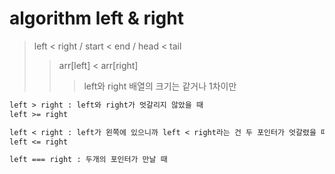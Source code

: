 # algorithm left & right

> left < right / start < end / head < tail
>
> > arr[left] < arr[right]
> >
> > > left와 right 배열의 크기는 같거나 1차이만

```txt
left > right : left와 right가 엇갈리지 않았을 때
left >= right

left < right : left가 왼쪽에 있으니까 left < right라는 건 두 포인터가 엇갈렸을 때
left <= right

left === right : 두개의 포인터가 만날 때
```

